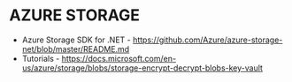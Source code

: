 # AZURE STORAGE

* Azure Storage SDK for .NET - <https://github.com/Azure/azure-storage-net/blob/master/README.md>
* Tutorials - <https://docs.microsoft.com/en-us/azure/storage/blobs/storage-encrypt-decrypt-blobs-key-vault>
